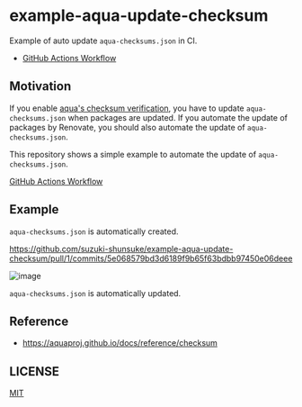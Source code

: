 # example-aqua-update-checksum

Example of auto update `aqua-checksums.json` in CI.

- [GitHub Actions Workflow](.github/workflows/test.yaml)

## Motivation

If you enable [aqua's checksum verification](https://aquaproj.github.io/docs/reference/checksum),
you have to update `aqua-checksums.json` when packages are updated.
If you automate the update of packages by Renovate, you should also automate the update of `aqua-checksums.json`.

This repository shows a simple example to automate the update of `aqua-checksums.json`.

[GitHub Actions Workflow](.github/workflows/test.yaml)

## Example

`aqua-checksums.json` is automatically created.

https://github.com/suzuki-shunsuke/example-aqua-update-checksum/pull/1/commits/5e068579bd3d6189f9b65f63bdbb97450e06deee

![image](https://user-images.githubusercontent.com/13323303/193704192-b313a395-a294-43c8-b154-6f4f56b2865f.png)

`aqua-checksums.json` is automatically updated.

## Reference

- https://aquaproj.github.io/docs/reference/checksum

## LICENSE

[MIT](LICENSE)
